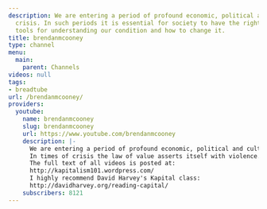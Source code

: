 ```yaml
---
description: We are entering a period of profound economic, political and cultural
  crisis. In such periods it is essential for society to have the right theoretical
  tools for understanding our condition and how to change it.
title: brendanmcooney
type: channel
menu:
  main:
    parent: Channels
videos: null
tags:
- breadtube
url: /brendanmcooney/
providers:
  youtube:
    name: brendanmcooney
    slug: brendanmcooney
    url: https://www.youtube.com/brendanmcooney
    description: |-
      We are entering a period of profound economic, political and cultural crisis. In such periods it is essential for society to have the right theoretical tools for understanding our condition and how to change it. To this end, I began making these videos in the spring of 08 in order to try to explain some rather complicated theoretical ideas which I believe to be of utmost importance to our current condition.
      In times of crisis the law of value asserts itself with violence. My videos deal with the nature of value in a capitalist society, how this value is expressed, and what contradictions grow from it.
      The full text of all videos is posted at:
      http://kapitalism101.wordpress.com/
      I highly recommend David Harvey's Kapital class:
      http://davidharvey.org/reading-capital/
    subscribers: 8121
---
```

